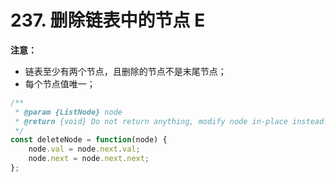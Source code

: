 # 237. 删除链表中的节点 E



**注意：**

- 链表至少有两个节点，且删除的节点不是末尾节点；
- 每个节点值唯一；

```js
/**
 * @param {ListNode} node
 * @return {void} Do not return anything, modify node in-place instead.
 */
const deleteNode = function(node) {
    node.val = node.next.val;
    node.next = node.next.next;
};
```